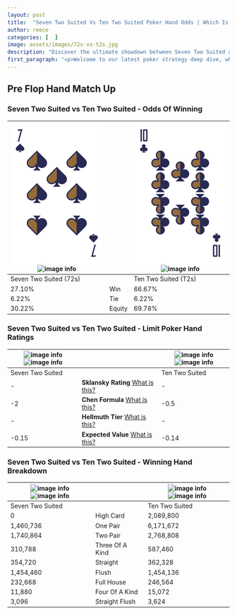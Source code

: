 ```yaml
---
layout: post
title:  "Seven Two Suited Vs Ten Two Suited Poker Hand Odds | Which Is The Better Hand In Poker? A Complete Guide"
author: reece
categories: [  ]
image: assets/images/72s-vs-t2s.jpg
description: "Discover the ultimate showdown between Seven Two Suited and Ten Two Suited in poker! Uncover the odds, strategies, and scenarios where one hand triumphs over the other. Get ready to up your poker game with this thrilling analysis."
first_paragraph: "<p>Welcome to our latest poker strategy deep dive, where we're pitting two distinct hands against each other in a high-stakes showdown: Seven Two Suited vs Ten Two Suited.</p><p>In the dynamic world of poker, every decision counts, and knowing which hand holds the upper hand is key to your success at the table.</p><p>In this article, we'll dissect these two hands, explore the scenarios where one dominates the other, and equip you with the knowledge to make strategic choices that can tip the odds in your favor.</p><p>Get ready to unravel the intriguing dynamics of these poker hands and elevate your game to new heights.</p>"
---
```




[comment]: # (sp0)

## Pre Flop Hand Match Up

<div class="table hand-ratings" markdown="1"> 



### Seven Two Suited vs Ten Two Suited - Odds Of Winning


    
| ![image info](assets/images/hand1/7.png) ![image info](assets/images/hand1/2s.png) |  | ![image info](assets/images/hand2/t.png) ![image info](assets/images/hand2/2s.png) |
| -------- | -------- | -------- |
| Seven Two Suited (72s) |  | Ten Two Suited (T2s) |
| 27.10% | Win | 66.67% |
| 6.22% | Tie | 6.22% |
| 30.22% | Equity | 69.78% |




[comment]: # (sp1)



### Seven Two Suited vs Ten Two Suited - Limit Poker Hand Ratings


    
| ![image info](https://www.riverpairs.com/assets/images/hand1/7.png) ![image info](https://www.riverpairs.com/assets/images/hand1/2s.png) |  | ![image info](https://www.riverpairs.com/assets/images/hand2/t.png) ![image info](https://www.riverpairs.com/assets/images/hand2/2s.png) |
| -------- | -------- | -------- |
| Seven Two Suited |  | Ten Two Suited |
| - | **Sklansky Rating** [What is this?](/sklansky-rating-explained) | - |
| -2 | **Chen Formula** [What is this?](/chen-formula-explained) | -0.5 |
| - | **Hellmuth Tier** [What is this?](/Hellmuth-tier-explained) | - |
| -0.15 | **Expected Value** [What is this?](/expected-value-explained) | -0.14 |




[comment]: # (sp2)



### Seven Two Suited vs Ten Two Suited - Winning Hand Breakdown


    
| ![image info](https://www.riverpairs.com/assets/images/hand1/7.png) ![image info](https://www.riverpairs.com/assets/images/hand1/2s.png) |  | ![image info](https://www.riverpairs.com/assets/images/hand2/t.png) ![image info](https://www.riverpairs.com/assets/images/hand2/2s.png) |
| -------- | -------- | -------- |
| Seven Two Suited |  | Ten Two Suited |
| 0 | High Card | 2,089,800 |
| 1,460,736 | One Pair | 6,171,672 |
| 1,740,864 | Two Pair | 2,768,808 |
| 310,788 | Three Of A Kind | 587,460 |
| 354,720 | Straight | 362,328 |
| 1,454,460 | Flush | 1,454,136 |
| 232,668 | Full House | 246,564 |
| 11,880 | Four Of A Kind | 15,072 |
| 3,096 | Straight Flush | 3,624 |




[comment]: # (sp3)



</div>

[comment]: # (sp4)



[comment]: # (sp5)

